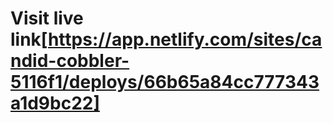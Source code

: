 # Visit live link[https://app.netlify.com/sites/candid-cobbler-5116f1/deploys/66b65a84cc777343a1d9bc22]
